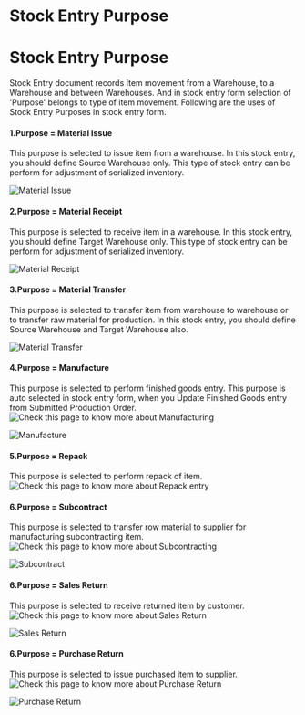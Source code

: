 <h1>Stock Entry Purpose</h1>

<h1>Stock Entry Purpose</h1>

Stock Entry document records Item movement from a Warehouse, to a Warehouse and between Warehouses. And in stock entry form selection of 'Purpose' belongs to type of item movement. Following are the uses of Stock Entry Purposes in stock entry form.

#### 1.Purpose = Material Issue

This purpose is selected to issue item from a warehouse. In this stock entry, you should define Source Warehouse only. This type of stock entry can be perform for adjustment of serialized inventory.

![Material Issue]({{docs_base_url}}/assets/img/articles/Selection_440.png)

#### 2.Purpose = Material Receipt

This purpose is selected to receive item in a warehouse. In this stock entry, you should define Target Warehouse only. This type of stock entry can be perform for adjustment of serialized inventory.

![Material Receipt]({{docs_base_url}}/assets/img/articles/Selection_442.png)

#### 3.Purpose = Material Transfer

This purpose is selected to transfer item from warehouse to warehouse or to transfer raw material for production. In this stock entry, you should define Source Warehouse and Target Warehouse also.

![Material Transfer]({{docs_base_url}}/assets/img/articles/Selection_443.png)
 
#### 4.Purpose = Manufacture

This purpose is selected to perform finished goods entry. This purpose is auto selected in stock entry form, when you Update Finished Goods entry from Submitted Production Order. ![Check this page to know more about Manufacturing](https://erpnext.com/user-guide/guide-books/engineer-to-order/stock-entry)

![Manufacture]({{docs_base_url}}/assets/img/articles/Selection_444.png) 

#### 5.Purpose = Repack

This purpose is selected to perform repack of item. ![Check this page to know more about Repack entry](https://erpnext.com/kb/stock/repack-entry)

#### 6.Purpose = Subcontract

This purpose is selected to transfer row material to supplier for manufacturing subcontracting item.![Check this page to know more about Subcontracting](https://erpnext.com/user-guide/manufacturing/subcontracting)

![Subcontract]({{docs_base_url}}/assets/img/articles/Selection_445.png)

#### 6.Purpose = Sales Return

This purpose is selected to receive returned item by customer. ![Check this page to know more about Sales Return](https://erpnext.com/user-guide/stock/sales-return)

![Sales Return]({{docs_base_url}}/assets/img/articles/Selection_446.png)

#### 6.Purpose = Purchase Return

This purpose is selected to issue purchased item to supplier. ![Check this page to know more about Purchase Return](https://erpnext.com/user-guide/stock/purchase-return)

![Purchase Return]({{docs_base_url}}/assets/img/articles/Selection_447.png)
        
<!-- markdown -->